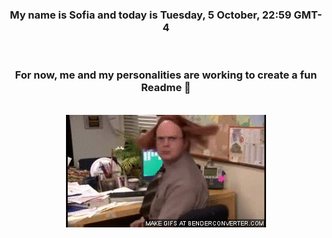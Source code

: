 


<div align="center">
<h3 >My name is Sofia and today is Tuesday, 5 October, 22:59 GMT-4</h3><br>
<h3 >For now, me and my personalities are working to create a fun Readme 👋
</h3><br>
<img src='img/dwight.gif' alt='working...'/>
</div>
